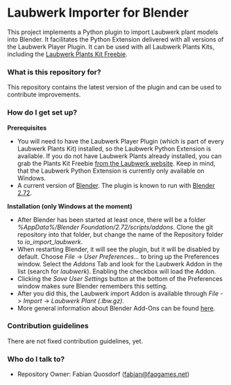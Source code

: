 # Laubwerk Importer for Blender #

This project implements a Python plugin to import Laubwerk plant models into Blender. It facilitates the Python Extension delivered with all versions of the Laubwerk Player Plugin. It can be used with all Laubwerk Plants Kits, including the [Laubwerk Plants Kit Freebie](http://www.laubwerk.com/store/plants-kit-freebie).

### What is this repository for? ###

This repository contains the latest version of the plugin and can be used to contribute improvements.

### How do I get set up? ###

**Prerequisites**

* You will need to have the Laubwerk Player Plugin (which is part of every Laubwerk Plants Kit) installed, so the Laubwerk Python Extension is available. If you do not have Laubwerk Plants already installed, you can grab the Plants Kit Freebie [from the Laubwerk website](http://www.laubwerk.com/store/plants-kit-freebie). Keep in mind, that the Laubwerk Python Extension is currently only available on Windows.
* A current version of [Blender](http://www.blender.org/). The plugin is known to run with [Blender 2.72](http://www.blender.org/features/past-releases/2-72/).

**Installation (only Windows at the moment)**

* After Blender has been started at least once, there will be a folder *%AppData%/Blender Foundation/2.72/scripts/addons*. Clone the git repository into that folder, but change the name of the Repository folder to *io_import_laubwerk*.
* When restarting Blender, it will see the plugin, but it will be disabled by default. Choose *File* -> *User Preferences...* to bring up the Preferences window. Select the *Addons* Tab and look for the Laubwerk Addon in the list (search for *laubwerk*). Enabling the checkbox will load the Addon.
* Clicking the *Save User Settings* button at the bottom of the Preferences window makes sure Blender remembers this setting.
* After you did this, the Laubwerk import Addon is available through *File* -> *Import* -> *Laubwerk Plant (.lbw.gz)*. 
* More general information about Blender Add-Ons can be found [here](http://wiki.blender.org/index.php/Doc:2.6/Manual/Extensions/Python/Add-Ons).

### Contribution guidelines ###

There are not fixed contribution guidelines, yet.

### Who do I talk to? ###

* Repository Owner: Fabian Quosdorf (<fabian@faqgames.net>)